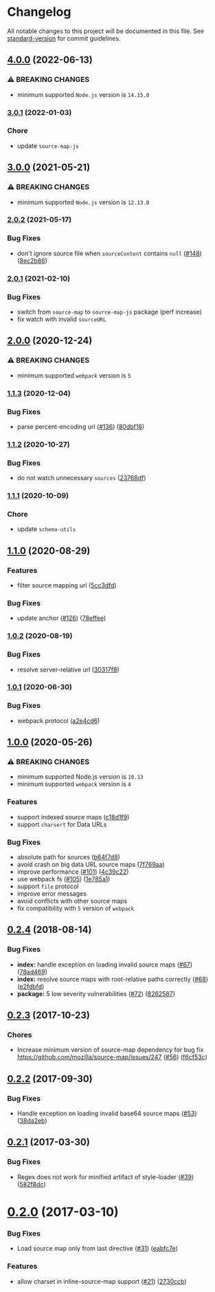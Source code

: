 # Changelog

All notable changes to this project will be documented in this file. See [standard-version](https://github.com/conventional-changelog/standard-version) for commit guidelines.

## [4.0.0](https://github.com/webpack-contrib/source-map-loader/compare/v3.0.1...v4.0.0) (2022-06-13)


### ⚠ BREAKING CHANGES

* minimum supported `Node.js` version is `14.15.0`

### [3.0.1](https://github.com/webpack-contrib/source-map-loader/compare/v3.0.0...v3.0.1) (2022-01-03)

### Chore

* update `source-map-js`

## [3.0.0](https://github.com/webpack-contrib/source-map-loader/compare/v2.0.2...v3.0.0) (2021-05-21)


### ⚠ BREAKING CHANGES

* minimum supported `Node.js` version is `12.13.0`

### [2.0.2](https://github.com/webpack-contrib/source-map-loader/compare/v2.0.1...v2.0.2) (2021-05-17)


### Bug Fixes

* don't ignore source file when `sourceContent` contains `null` ([#148](https://github.com/webpack-contrib/source-map-loader/issues/148)) ([8ec2b86](https://github.com/webpack-contrib/source-map-loader/commit/8ec2b86286e938b484b7c13a790192148842002e))

### [2.0.1](https://github.com/webpack-contrib/source-map-loader/compare/v2.0.0...v2.0.1) (2021-02-10)

### Bug Fixes

* switch from `source-map` to `source-map-js` package (perf increase)
* fix watch with invalid `sourceURL`

## [2.0.0](https://github.com/webpack-contrib/source-map-loader/compare/v1.1.3...v2.0.0) (2020-12-24)


### ⚠ BREAKING CHANGES

* minimum supported `webpack` version is `5`

### [1.1.3](https://github.com/webpack-contrib/source-map-loader/compare/v1.1.2...v1.1.3) (2020-12-04)


### Bug Fixes

* parse percent-encoding url ([#136](https://github.com/webpack-contrib/source-map-loader/issues/136)) ([80dbf18](https://github.com/webpack-contrib/source-map-loader/commit/80dbf18f240dd40437492414687c04db7825515f))

### [1.1.2](https://github.com/webpack-contrib/source-map-loader/compare/v1.1.1...v1.1.2) (2020-10-27)


### Bug Fixes

* do not watch unnecessary `sources` ([23768df](https://github.com/webpack-contrib/source-map-loader/commit/23768df65e1ea4773114ec004a29d1271e9ab02d))

### [1.1.1](https://github.com/webpack-contrib/source-map-loader/compare/v1.1.0...v1.1.1) (2020-10-09)

### Chore

* update `schema-utils`

## [1.1.0](https://github.com/webpack-contrib/source-map-loader/compare/v1.0.2...v1.1.0) (2020-08-29)


### Features

* filter source mapping url ([5cc3dfd](https://github.com/webpack-contrib/source-map-loader/commit/5cc3dfde50e9f1df95e21a8fdbc697ae36cd6897))


### Bug Fixes

* update anchor ([#126](https://github.com/webpack-contrib/source-map-loader/issues/126)) ([78effee](https://github.com/webpack-contrib/source-map-loader/commit/78effeee8eead75081d3ebc71567f408aa2f6ce2))

### [1.0.2](https://github.com/webpack-contrib/source-map-loader/compare/v1.0.1...v1.0.2) (2020-08-19)


### Bug Fixes

* resolve server-relative url ([30317f8](https://github.com/webpack-contrib/source-map-loader/commit/30317f8aefa6d25c07a02a12850017a76d58f3a5))

### [1.0.1](https://github.com/webpack-contrib/source-map-loader/compare/v1.0.0...v1.0.1) (2020-06-30)


### Bug Fixes

* webpack protocol ([a2e4cd6](https://github.com/webpack-contrib/source-map-loader/commit/a2e4cd6be7f9ff9024c201093f1410431f7a48e9))

## [1.0.0](https://github.com/webpack-contrib/source-map-loader/compare/v0.2.4...v1.0.0) (2020-05-26)


### ⚠ BREAKING CHANGES

* minimum supported Node.js version is `10.13`
* minimum supported `webpack` version is `4`

### Features

* support indexed source maps ([c18d1f9](https://github.com/webpack-contrib/source-map-loader/commit/c18d1f9495fce229d21993aba1d215cc75986d84))
* support `charsert` for Data URLs

### Bug Fixes

* absolute path for sources ([b64f7d8](https://github.com/webpack-contrib/source-map-loader/commit/b64f7d82de27769c8bbd2be280faf4f9f97492d5))
* avoid crash on big data URL source maps ([7f769aa](https://github.com/webpack-contrib/source-map-loader/commit/7f769aa5a09d362cf29eeb52f4c8155360e1afad))
* improve performance ([#101](https://github.com/webpack-contrib/source-map-loader/issues/101)) ([4c39c22](https://github.com/webpack-contrib/source-map-loader/commit/4c39c228ae215b43d6c90fd1727d572dfd3d5929))
* use webpack fs ([#105](https://github.com/webpack-contrib/source-map-loader/issues/105)) ([1e785a1](https://github.com/webpack-contrib/source-map-loader/commit/1e785a1114afe2f40a9f2361d8a326a99b5050e6))
* support `file` protocol
* improve error messages
* avoid conflicts with other source maps
* fix compatibility with `5` version of `webpack`

<a name="0.2.4"></a>
## [0.2.4](https://github.com/webpack-contrib/source-map-loader/compare/v0.2.3...v0.2.4) (2018-08-14)


### Bug Fixes

* **index:** handle exception on loading invalid source maps ([#67](https://github.com/webpack-contrib/source-map-loader/issues/67)) ([78ad469](https://github.com/webpack-contrib/source-map-loader/commit/78ad469))
* **index:** resolve source maps with root-relative paths correctly ([#68](https://github.com/webpack-contrib/source-map-loader/issues/68)) ([e2fdbfd](https://github.com/webpack-contrib/source-map-loader/commit/e2fdbfd))
* **package:** 5 low severity vulnerabilities ([#72](https://github.com/webpack-contrib/source-map-loader/issues/72)) ([8262587](https://github.com/webpack-contrib/source-map-loader/commit/8262587))



<a name="0.2.3"></a>
## [0.2.3](https://github.com/webpack/source-map-loader/compare/v0.2.2...v0.2.3) (2017-10-23)


### Chores

* Increase minimum version of source-map dependency for bug fix https://github.com/mozilla/source-map/issues/247 ([#56](https://github.com/webpack-contrib/source-map-loader/issues/56)) ([f6cf53c](https://github.com/webpack/source-map-loader/commit/f6cf53c))



<a name="0.2.2"></a>
## [0.2.2](https://github.com/webpack/source-map-loader/compare/v0.2.1...v0.2.2) (2017-09-30)


### Bug Fixes

* Handle exception on loading invalid base64 source maps ([#53](https://github.com/webpack/source-map-loader/issues/53)) ([38da2eb](https://github.com/webpack/source-map-loader/commit/38da2eb))



<a name="0.2.1"></a>
## [0.2.1](https://github.com/webpack/source-map-loader/compare/v0.2.0...v0.2.1) (2017-03-30)


### Bug Fixes

* Regex does not work for minified artifact of style-loader ([#39](https://github.com/webpack/source-map-loader/issues/39)) ([582f8dc](https://github.com/webpack/source-map-loader/commit/582f8dc))



<a name="0.2.0"></a>
# [0.2.0](https://github.com/webpack/source-map-loader/compare/v0.1.6...v0.2.0) (2017-03-10)


### Bug Fixes

* Load source map only from last directive ([#31](https://github.com/webpack/source-map-loader/issues/31)) ([eabfc7e](https://github.com/webpack/source-map-loader/commit/eabfc7e))


### Features

* allow charset in inline-source-map support ([#21](https://github.com/webpack/source-map-loader/issues/21)) ([2730ccb](https://github.com/webpack/source-map-loader/commit/2730ccb))
